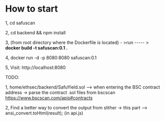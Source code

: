 # How to start

1, cd safuscan

2, cd backend && npm install

3, (from root directory where the Dockerfile is located) - >run ----- > **docker build -t safuscan:0.1 .**

4, docker run -d -p 8080:8080 safuscan:0.1

5, Visit: http://localhost:8080

TODO:

1, home/ethsec/backend/SafuYield.sol --> when entering the BSC contract address -> parse the contract .sol files from bscscan
https://www.bscscan.com/apis#contracts

2, Find a better way to convert the output from slither ->  this part --> ansi_convert.toHtml(result); (in api.js)
